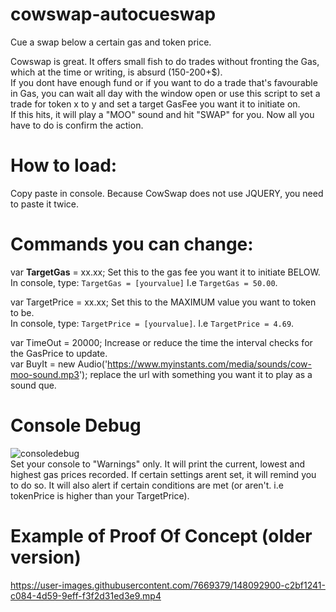 # cowswap-autocueswap
Cue a swap below a certain gas and token price.

Cowswap is great. It offers small fish to do trades without fronting the Gas, which at the time or writing, is absurd (150-200+$).  
If you dont have enough fund or if you want to do a trade that's favourable in Gas, you can wait all day with the window open or use this script to set a trade for token x to y and set a target GasFee you want it to initiate on.  
If this hits, it will play a "MOO" sound and hit "SWAP" for you. Now all you have to do is confirm the action.

# How to load: 
Copy paste in console. Because CowSwap does not use JQUERY, you need to paste it twice.

# Commands you can change: 
var **TargetGas** = xx.xx; Set this to the gas fee you want it to initiate BELOW.  
In console, type: ```TargetGas = [yourvalue]``` I.e ```TargetGas = 50.00```.  

var TargetPrice = xx.xx; Set this to the MAXIMUM value you want to token to be.  
In console, type: ```TargetPrice = [yourvalue]```. I.e ```TargetPrice = 4.69```.  

var TimeOut = 20000; Increase or reduce the time the interval checks for the GasPrice to update.  
var BuyIt = new Audio('https://www.myinstants.com/media/sounds/cow-moo-sound.mp3'); replace the url with something you want it to play as a sound que.

# Console Debug
![consoledebug](https://user-images.githubusercontent.com/7669379/148093306-ae765f52-d218-4da7-bd3e-c7a610eb2542.png)  
Set your console to "Warnings" only. It will print the current, lowest and highest gas prices recorded. If certain settings arent set, it will remind you to do so. It will also alert if certain conditions are met (or aren't. i.e tokenPrice is higher than your TargetPrice).

# Example of Proof Of Concept (older version)


https://user-images.githubusercontent.com/7669379/148092900-c2bf1241-c084-4d59-9eff-f3f2d31ed3e9.mp4

